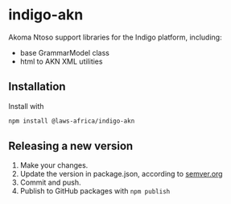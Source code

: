 # indigo-akn

Akoma Ntoso support libraries for the Indigo platform, including:

* base GrammarModel class
* html to AKN XML utilities

## Installation

Install with

```bash
npm install @laws-africa/indigo-akn
```

## Releasing a new version

1. Make your changes.
2. Update the version in package.json, according to [semver.org](https://semver.org/)
3. Commit and push.
4. Publish to GitHub packages with `npm publish`
